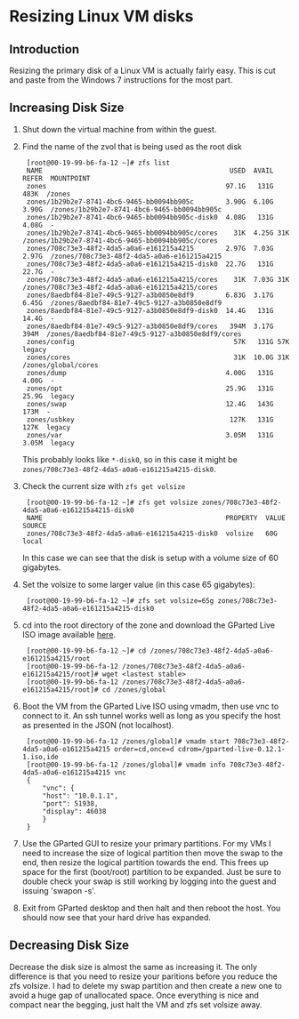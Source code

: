 # Resizing Linux VM disks

## Introduction

Resizing the primary disk of a Linux VM is actually fairly easy. This is
cut and paste from the Windows 7 instructions for the most part.

## Increasing Disk Size

1. Shut down the virtual machine from within the guest.
2. Find the name of the zvol that is being used as the root disk

        [root@00-19-99-b6-fa-12 ~]# zfs list
        NAME                                               USED  AVAIL REFER  MOUNTPOINT
        zones                                             97.1G   131G 483K  /zones
        zones/1b29b2e7-8741-4bc6-9465-bb0094bb905c        3.90G  6.10G 3.90G  /zones/1b29b2e7-8741-4bc6-9465-bb0094bb905c
        zones/1b29b2e7-8741-4bc6-9465-bb0094bb905c-disk0  4.08G   131G 4.08G  -
        zones/1b29b2e7-8741-4bc6-9465-bb0094bb905c/cores    31K  4.25G 31K  /zones/1b29b2e7-8741-4bc6-9465-bb0094bb905c/cores
        zones/708c73e3-48f2-4da5-a0a6-e161215a4215        2.97G  7.03G 2.97G  /zones/708c73e3-48f2-4da5-a0a6-e161215a4215
        zones/708c73e3-48f2-4da5-a0a6-e161215a4215-disk0  22.7G   131G 22.7G  -
        zones/708c73e3-48f2-4da5-a0a6-e161215a4215/cores    31K  7.03G 31K  /zones/708c73e3-48f2-4da5-a0a6-e161215a4215/cores
        zones/8aedbf84-81e7-49c5-9127-a3b0850e8df9        6.83G  3.17G 6.45G  /zones/8aedbf84-81e7-49c5-9127-a3b0850e8df9
        zones/8aedbf84-81e7-49c5-9127-a3b0850e8df9-disk0  14.4G   131G 14.4G  -
        zones/8aedbf84-81e7-49c5-9127-a3b0850e8df9/cores   394M  3.17G 394M  /zones/8aedbf84-81e7-49c5-9127-a3b0850e8df9/cores
        zones/config                                        57K   131G 57K  legacy
        zones/cores                                         31K  10.0G 31K  /zones/global/cores
        zones/dump                                        4.00G   131G 4.00G  -
        zones/opt                                         25.9G   131G 25.9G  legacy
        zones/swap                                        12.4G   143G 173M  -
        zones/usbkey                                       127K   131G 127K  legacy
        zones/var                                         3.05M   131G 3.05M  legacy

    This probably looks like `*-disk0`, so in this case it might be `zones/708c73e3-48f2-4da5-a0a6-e161215a4215-disk0`.

3. Check the current size with `zfs get volsize`

        [root@00-19-99-b6-fa-12 ~]# zfs get volsize zones/708c73e3-48f2-4da5-a0a6-e161215a4215-disk0
        NAME                                              PROPERTY  VALUE    SOURCE
        zones/708c73e3-48f2-4da5-a0a6-e161215a4215-disk0  volsize   60G      local

    In this case we can see that the disk is setup with a volume size of 60 gigabytes.

4. Set the volsize to some larger value (in this case 65 gigabytes):

        [root@00-19-99-b6-fa-12 ~]# zfs set volsize=65g zones/708c73e3-48f2-4da5-a0a6-e161215a4215-disk0

5. cd into the root directory of the zone and download the GParted Live ISO
   image available [here](http://gparted.sourceforge.net/).
   <!-- markdownlint-disable line-length -->

        [root@00-19-99-b6-fa-12 ~]# cd /zones/708c73e3-48f2-4da5-a0a6-e161215a4215/root
        [root@00-19-99-b6-fa-12 /zones/708c73e3-48f2-4da5-a0a6-e161215a4215/root]# wget <lastest stable>
        [root@00-19-99-b6-fa-12 /zones/708c73e3-48f2-4da5-a0a6-e161215a4215/root]# cd /zones/global

   <!-- markdownlint-enable line-length -->

6. Boot the VM from the GParted Live ISO using vmadm, then use vnc to connect
   to it.  An ssh tunnel works well as long as you specify the host as presented
   in the JSON (not localhost).
   <!-- markdownlint-disable line-length -->

        [root@00-19-99-b6-fa-12 /zones/global]# vmadm start 708c73e3-48f2-4da5-a0a6-e161215a4215 order=cd,once=d cdrom=/gparted-live-0.12.1-1.iso,ide
        [root@00-19-99-b6-fa-12 /zones/global]# vmadm info 708c73e3-48f2-4da5-a0a6-e161215a4215 vnc
        {
            "vnc": {
            "host": "10.0.1.1",
            "port": 51938,
            "display": 46038
            }
        }

   <!-- markdownlint-enable line-length -->

7. Use the GParted GUI to resize your primary partitions. For my VMs I
   need to increase the size of logical partition then move the swap to
   the end, then resize the logical partition towards the end. This
   frees up space for the first (boot/root) partition to be expanded.
   Just be sure to double check your swap is still working by logging
   into the guest and issuing 'swapon -s'.

8. Exit from GParted desktop and then halt and then reboot the host.
   You should now see that your hard drive has expanded.

## Decreasing Disk Size

Decrease the disk size is almost the same as increasing it. The only
difference is that you need to resize your paritions before you reduce
the zfs volsize. I had to delete my swap partition and then create a new
one to avoid a huge gap of unallocated space. Once everything is nice
and compact near the begging, just halt the VM and zfs set volsize away.
